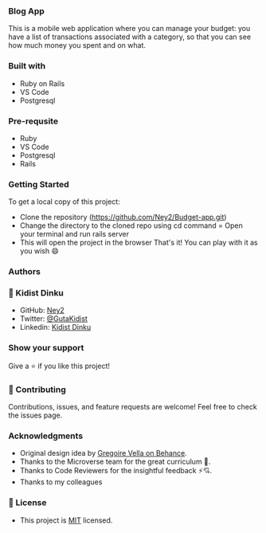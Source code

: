 ### Blog App
This is a mobile web application where you can manage your budget: you have a list of transactions associated with a category, so that you can see how much money you spent and on what.

### Built with
- Ruby on Rails
- VS Code
- Postgresql
### Pre-requsite
- Ruby
- VS Code
- Postgresql
- Rails

### Getting Started
To get a local copy of this project:

- Clone the repository (https://github.com/Ney2/Budget-app.git)
- Change the directory to the cloned repo using cd command
= Open your terminal and run rails server
- This will open the project in the browser That's it! You can play with it as you wish 😄

### Authors

### 👤 Kidist Dinku
- GitHub: [Ney2](https://github.com/Ney2)
- Twitter: [@GutaKidist](https://twitter.com/GutaKidist)
- Linkedin: [Kidist Dinku](https://www.linkedin.com/in/kidist-guta/)

### Show your support
Give a ⭐️ if you like this project!

### 🤝 Contributing
Contributions, issues, and feature requests are welcome! Feel free to check the issues page.

### Acknowledgments
- Original design idea by [Gregoire Vella on Behance](https://www.behance.net/gregoirevella). 
- Thanks to the Microverse team for the great curriculum 🙌.
- Thanks to Code Reviewers for the insightful feedback ⚡💘.
- Thanks to my colleagues

### 📝 License
- This project is [MIT](https://github.com/Ney2/Budget-app/blob/dev/MIT.md) licensed.